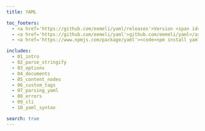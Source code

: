 ```yaml
---
title: YAML

toc_footers:
  - <a href='https://github.com/eemeli/yaml/releases'>Version <span id='version'>2.x.y</span> (changelog)</a>
  - <a href='https://github.com/eemeli/yaml'>github.com/eemeli/yaml</a>
  - <a href='https://www.npmjs.com/package/yaml'><code>npm install yaml</code></a>

includes:
  - 01_intro
  - 02_parse_stringify
  - 03_options
  - 04_documents
  - 05_content_nodes
  - 06_custom_tags
  - 07_parsing_yaml
  - 08_errors
  - 09_cli
  - 10_yaml_syntax

search: true
---
```

